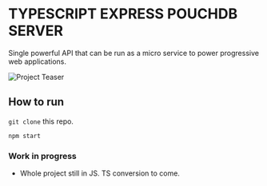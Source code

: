 # TYPESCRIPT EXPRESS POUCHDB SERVER

Single powerful API that can be run as a micro service to power progressive web applications.

![Project Teaser](https://cdn-cloudflare.ga/Projects/winter-is-coming/project-teaser.png)

## How to run

`git clone` this repo.

`npm start` 

### Work in progress

* Whole project still in JS. TS conversion to come.
